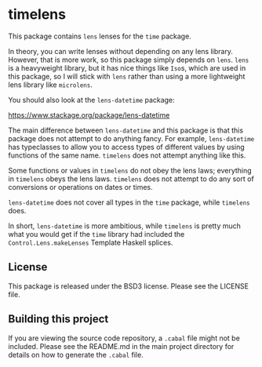 # timelens

This package contains `lens` lenses for the `time` package.

In theory, you can write lenses without depending on any lens library.
However, that is more work, so this package simply depends on `lens`.
`lens` is a heavyweight library, but it has nice things like `Iso`s,
which are used in this package, so I will stick with `lens` rather
than using a more lightweight lens library like `microlens`.

You should also look at the `lens-datetime` package:

https://www.stackage.org/package/lens-datetime

The main difference between `lens-datetime` and this package is that
this package does not attempt to do anything fancy.  For example,
`lens-datetime` has typeclasses to allow you to access types of
different values by using functions of the same name.  `timelens` does
not attempt anything like this.

Some functions or values in `timelens` do not obey the lens laws;
everything in `timelens` obeys the lens laws.  `timelens` does not
attempt to do any sort of conversions or operations on dates or times.

`lens-datetime` does not cover all types in the `time` package, while
`timelens` does.

In short, `lens-datetime` is more ambitious, while `timelens` is
pretty much what you would get if the `time` library had included the
`Control.Lens.makeLenses` Template Haskell splices.

## License

This package is released under the BSD3 license. Please see the LICENSE file.

## Building this project

If you are viewing the source code repository, a `.cabal` file might
not be included.  Please see the README.md in the main project directory
for details on how to generate the `.cabal` file.
